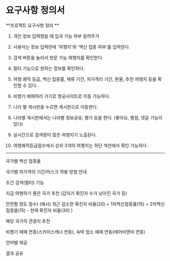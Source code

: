 # 요구사항 정의서

**프로젝트 요구사항 정리 **

1. 개인 정보 입력했을 때 입국 가능 여부 알려주기 

2. 사용자는 정보 입력란에 '여행지'와 '백신 접종 여부'를 입력한다. 

3. 검색 버튼을 눌러서 방문 가능 여행지를 확인한다. 

4. 필터 기능으로 원하는 정보를 확인하다. 

5. 여행 쾌적 등급, 백신 접종률, 체류 기간, 자가격리 기간, 환율, 추천 여행지 등을 확인할 수 있다. 

6. 비행기 예매하러 가기로 항공사이트로 이동 가능하다. 

7. 나라 별 게시판을 누르면 게시판으로 이동한다. 

8. 나라별 게시판에서는 나라별 정보공유, 평가 등을 한다. (좋아요, 별점, 댓글 기능이 있다) 

9. 실시간으로 검색량이 많은 여행지가 노출된다. 

10. 여행쾌적등급점수에서 상위 3개의 여행지는 하단 섹션에서 확인 가능하다. 

 
----
국가별 백신 접종율 

국가별 자가격리 기간/마스크 착용 방법 안내 

조건 검색(필터) 기능 

지금 여행하기 좋은 국가 추천 (갑자기 확진자 수가 낮아진 국가 등) 

안전함 정도 점수( (예시) 최근 감소한 확진자 비율(20) + 1차백신접종율(15) + 2차백신접종율(15) - 현재 확진자 비율(30) ) 

해당 국가의 관광지 추천 

비행기 예매 연동(스카이스캐너 연동), 숙박 업소 예매 연동(에어비앤비 연동) 

언어별 제공 

결과 공유 
